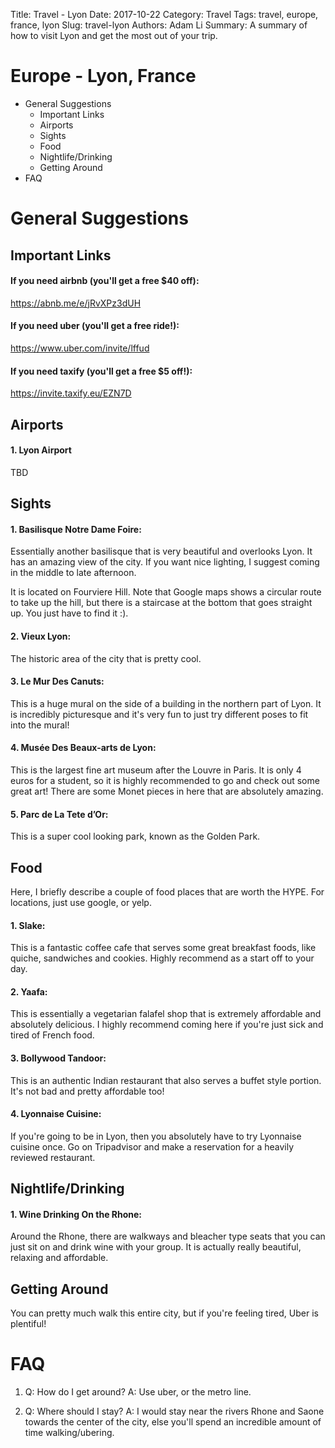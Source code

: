 Title: Travel - Lyon
Date: 2017-10-22
Category: Travel
Tags: travel, europe, france, lyon
Slug: travel-lyon
Authors: Adam Li
Summary: A summary of how to visit Lyon and get the most out of your trip.

# Europe - Lyon, France
<!-- MarkdownTOC -->

- General Suggestions
    - Important Links
    - Airports
    - Sights
    - Food
    - Nightlife/Drinking
    - Getting Around
- FAQ

<!-- /MarkdownTOC -->

# General Suggestions

## Important Links
#### If you need airbnb (you'll get a free $40 off):
<a href="https://abnb.me/e/jRvXPz3dUH">https://abnb.me/e/jRvXPz3dUH</a>
#### If you need uber (you'll get a free ride!):
<a href="https://www.uber.com/invite/lffud">https://www.uber.com/invite/lffud</a>
#### If you need taxify (you'll get a free $5 off!):
<a href="https://invite.taxify.eu/EZN7D">https://invite.taxify.eu/EZN7D</a>

## Airports
#### 1. Lyon Airport
TBD

## Sights
#### 1. Basilisque Notre Dame Foire:
Essentially another basilisque that is very beautiful and overlooks Lyon. It has an amazing view of the city. If you want nice lighting, I suggest coming in the middle to late afternoon. 

It is located on Fourviere Hill. Note that Google maps shows a circular route to take up the hill, but there is a staircase at the bottom that goes straight up. You just have to find it :).

#### 2. Vieux Lyon:
The historic area of the city that is pretty cool.

#### 3. Le Mur Des Canuts:
This is a huge mural on the side of a building in the northern part of Lyon. It is incredibly picturesque and it's very fun to just try different poses to fit into the mural!

#### 4. Musée Des Beaux-arts de Lyon:
This is the largest fine art museum after the Louvre in Paris. It is only 4 euros for a student, so it is highly recommended to go and check out some great art! There are some Monet pieces in here that are absolutely amazing.

#### 5. Parc de La Tete d’Or: 
This is a super cool looking park, known as the Golden Park.

## Food
Here, I briefly describe a couple of food places that are worth the HYPE. For locations, just use google, or yelp.

#### 1. Slake:
This is a fantastic coffee cafe that serves some great breakfast foods, like quiche, sandwiches and cookies. Highly recommend as a start off to your day.

#### 2. Yaafa:
This is essentially a vegetarian falafel shop that is extremely affordable and absolutely delicious. I highly recommend coming here if you're just sick and tired of French food.

#### 3. Bollywood Tandoor:
This is an authentic Indian restaurant that also serves a buffet style portion. It's not bad and pretty affordable too!

#### 4. Lyonnaise Cuisine:
If you're going to be in Lyon, then you absolutely have to try Lyonnaise cuisine once. Go on Tripadvisor and make a reservation for a heavily reviewed restaurant. 

## Nightlife/Drinking
#### 1. Wine Drinking On the Rhone:
Around the Rhone, there are walkways and bleacher type seats that you can just sit on and drink wine with your group. It is actually really beautiful, relaxing and affordable. 

## Getting Around
You can pretty much walk this entire city, but if you're feeling tired, Uber is plentiful!

# FAQ
1. Q: How do I get around?
A: Use uber, or the metro line.

2. Q: Where should I stay?
A: I would stay near the rivers Rhone and Saone towards the center of the city, else you'll spend an incredible amount of time walking/ubering.

